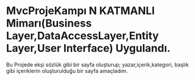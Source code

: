 # MvcProjeKampı  N KATMANLI Mimarı(Business Layer,DataAccessLayer,Entity Layer,User Interface) Uygulandı.
Bu Projede ekşi sözlük gibi bir sayfa oluşturup; yazar,içerik,kategori, başlık gibi içeriklerin oluşturulduğu bir sayfa amaçladım.

